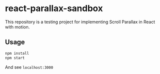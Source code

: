 # react-parallax-sandbox

This repository is a testing project for implementing Scroll Parallax in React with motion.

## Usage

```bash
npm install
npm start
```

And see `localhost:3000`
